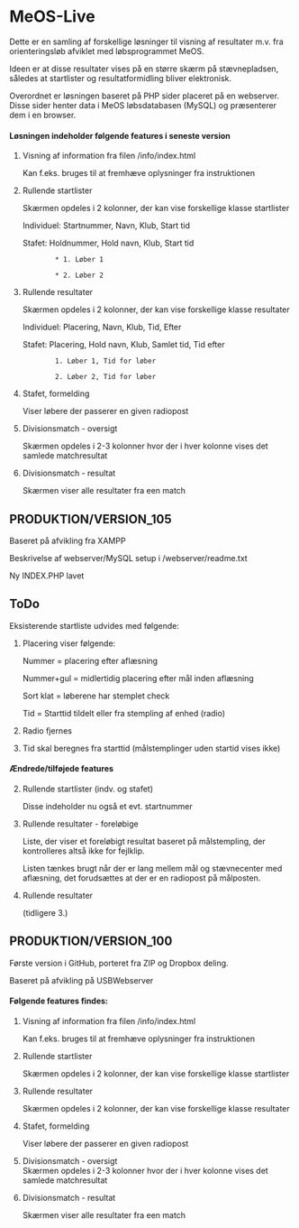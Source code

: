# MeOS-Live

Dette er en samling af forskellige løsninger til visning af resultater m.v.
fra orienteringsløb afviklet med løbsprogrammet MeOS.

Ideen er at disse resultater vises på en større skærm på stævnepladsen, således
at startlister og resultatformidling bliver elektronisk.

Overordnet er løsningen baseret på PHP sider placeret på en webserver. Disse sider henter
data i MeOS løbsdatabasen (MySQL) og præsenterer dem i en browser.

#### Løsningen indeholder følgende features i seneste version
1.  Visning af information fra filen /info/index.html

    Kan f.eks. bruges til at fremhæve oplysninger fra instruktionen
2.  Rullende startlister

    Skærmen opdeles i 2 kolonner, der kan vise forskellige klasse startlister

    Individuel: Startnummer, Navn, Klub, Start tid

    Stafet:     Holdnummer, Hold navn, Klub, Start tid

                * 1. Løber 1

                * 2. Løber 2    
3.  Rullende resultater

    Skærmen opdeles i 2 kolonner, der kan vise forskellige klasse resultater

    Individuel: Placering, Navn, Klub, Tid, Efter

    Stafet:     Placering, Hold navn, Klub, Samlet tid, Tid efter

                1. Løber 1, Tid for løber

                2. Løber 2, Tid for løber                
4.  Stafet, formelding

    Viser løbere der passerer en given radiopost
5.  Divisionsmatch - oversigt

    Skærmen opdeles i 2-3 kolonner hvor der i hver kolonne vises det samlede matchresultat
6.  Divisionsmatch - resultat

    Skærmen viser alle resultater fra een match


## PRODUKTION/VERSION_105
Baseret på afvikling fra XAMPP

Beskrivelse af webserver/MySQL setup i /webserver/readme.txt

Ny INDEX.PHP lavet

## ToDo
Eksisterende startliste udvides med følgende:
1.  Placering viser følgende:

    Nummer      = placering efter aflæsning

    Nummer+gul  = midlertidig placering efter mål inden aflæsning

    Sort klat   = løberene har stemplet check

    Tid         = Starttid tildelt eller fra stempling af enhed (radio)
2.  Radio fjernes

3.  Tid skal beregnes fra starttid (målstemplinger uden startid vises ikke)

#### Ændrede/tilføjede features
2.  Rullende startlister (indv. og stafet)

    Disse indeholder nu også et evt. startnummer
3.  Rullende resultater - foreløbige

    Liste, der viser et foreløbigt resultat baseret på målstempling, der kontrolleres altså ikke for fejlklip.

    Listen tænkes brugt når der er lang mellem mål og stævnecenter med aflæsning, det forudsættes at der er en radiopost på målposten.
4.  Rullende resultater

    (tidligere 3.)


## PRODUKTION/VERSION_100
Første version i GitHub, porteret fra ZIP og Dropbox deling.

Baseret på afvikling på USBWebserver

#### Følgende features findes:
1.  Visning af information fra filen /info/index.html

    Kan f.eks. bruges til at fremhæve oplysninger fra instruktionen
2.  Rullende startlister

    Skærmen opdeles i 2 kolonner, der kan vise forskellige klasse startlister
3.  Rullende resultater

    Skærmen opdeles i 2 kolonner, der kan vise forskellige klasse resultater
4.  Stafet, formelding

    Viser løbere der passerer en given radiopost
5.  Divisionsmatch - oversigt
    <br>Skærmen opdeles i 2-3 kolonner hvor der i hver kolonne vises det samlede matchresultat
6.  Divisionsmatch - resultat

    Skærmen viser alle resultater fra een match
